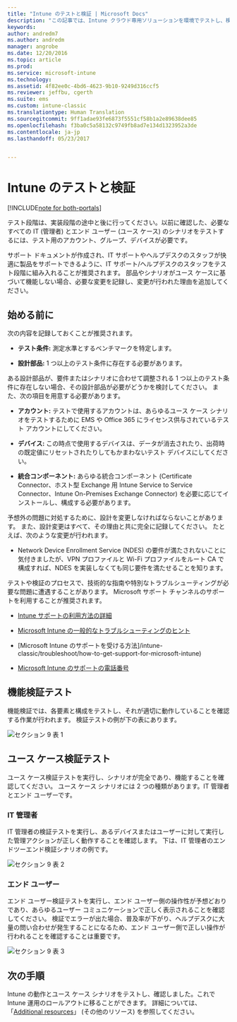 ```yaml
---
title: "Intune のテストと検証 | Microsoft Docs"
description: "この記事では、Intune クラウド専用ソリューションを環境でテストし、検証するときに考慮するべき事項について詳しく説明します。"
keywords: 
author: andredm7
ms.author: andredm
manager: angrobe
ms.date: 12/20/2016
ms.topic: article
ms.prod: 
ms.service: microsoft-intune
ms.technology: 
ms.assetid: 4f82ee0c-4bd6-4623-9b10-9249d316ccf5
ms.reviewer: jeffbu, cgerth
ms.suite: ems
ms.custom: intune-classic
ms.translationtype: Human Translation
ms.sourcegitcommit: 9ff1adae93fe6873f5551cf58b1a2e89638dee85
ms.openlocfilehash: f3ba0c5a58132c9749fb8ad7e134d1323952a3de
ms.contentlocale: ja-jp
ms.lasthandoff: 05/23/2017


---
```


# <a name="intune-testing-and-validation"></a>Intune のテストと検証

[!INCLUDE[note for both-portals](../includes/note-for-both-portals.md)]

テスト段階は、実装段階の途中と後に行ってください。以前に確認した、必要なすべての IT (管理者) とエンド ユーザー (ユース ケース) のシナリオをテストするには、テスト用のアカウント、グループ、デバイスが必要です。

サポート ドキュメントが作成され、IT サポートやヘルプデスクのスタッフが快適に製品をサポートできるように、IT サポート/ヘルプデスクのスタッフをテスト段階に組み入れることが推奨されます。 部品やシナリオがユース ケースに基づいて機能しない場合、必要な変更を記録し、変更が行われた理由を追加してください。

## <a name="before-you-begin"></a>始める前に

次の内容を記録しておくことが推奨されます。

-   **テスト条件:** 測定水準とするベンチマークを特定します。

-   **設計部品:** 1 つ以上のテスト条件に存在する必要があります。

ある設計部品が、要件またはシナリオに合わせて調整される 1 つ以上のテスト条件に存在しない場合、その設計部品が必要がどうかを検討してください。 また、次の項目を用意する必要があります。

-   **アカウント:** テストで使用するアカウントは、あらゆるユース ケース シナリオをテストするために EMS や Office 365 にライセンス供与されているテスト アカウントにしてください。

-   **デバイス:** この時点で使用するデバイスは、データが消去されたり、出荷時の既定値にリセットされたりしてもかまわないテスト デバイスにしてください。

-   **統合コンポーネント:** あらゆる統合コンポーネント (Certificate Connector、ホスト型 Exchange 用 Intune Service to Service Connector、Intune On-Premises Exchange Connector) を必要に応じてインストールし、構成する必要があります。

予想外の問題に対処するために、設計を変更しなければならないことがあります。 また、設計変更はすべて、その理由と共に完全に記録してください。 たとえば、次のような変更が行われます。

-   Network Device Enrollment Service (NDES) の要件が満たされないことに気付きましたが、VPN プロファイルと Wi-Fi プロファイルをルート CA で構成すれば、NDES を実装しなくても同じ要件を満たせることを知ります。

テストや検証のプロセスで、技術的な指南や特別なトラブルシューティングが必要な問題に遭遇することがあります。 Microsoft サポート チャンネルのサポートを利用することが推奨されます。

-   [Intune サポートの利用方法の詳細](/intune-classic/troubleshoot/how-to-get-support-for-microsoft-intune)

-   [Microsoft Intune の一般的なトラブルシューティングのヒント](/intune-classic/troubleshoot/general-troubleshooting-tips-for-microsoft-intune)

-   [Microsoft Intune のサポートを受ける方法]/intune-classic/troubleshoot/how-to-get-support-for-microsoft-intune)

-   [Microsoft Intune のサポートの電話番号](/intune-classic/troubleshoot/contact-assisted-phone-support-for-microsoft-intune)

## <a name="functional-validation-testing"></a>機能検証テスト

機能検証では、各要素と構成をテストし、それが適切に動作していることを確認する作業が行われます。 検証テストの例が下の表にあります。

![セクション 9 表 1](../media/section-9-image-1-table.PNG)

## <a name="use-case-validation-testing"></a>ユース ケース検証テスト

ユース ケース検証テストを実行し、シナリオが完全であり、機能することを確認してください。 ユース ケース シナリオには 2 つの種類があります。IT 管理者とエンド ユーザーです。

### <a name="it-admin"></a>IT 管理者

IT 管理者の検証テストを実行し、あるデバイスまたはユーザーに対して実行した管理アクションが正しく動作することを確認します。 下は、IT 管理者のエンドツーエンド検証シナリオの例です。

![セクション 9 表 2](../media/section-9-image-2-table.PNG)

### <a name="end-user"></a>エンド ユーザー

エンド ユーザー検証テストを実行し、エンド ユーザー側の操作性が予想どおりであり、あらゆるユーザー コミュニケーションで正しく表示されることを確認してください。 検証でエラーが出た場合、普及率が下がり、ヘルプデスクに大量の問い合わせが発生することになるため、エンド ユーザー側で正しい操作が行われることを確認することは重要です。

![セクション 9 表 3](../media/section-9-image-3-table.PNG)

## <a name="next-steps"></a>次の手順

Intune の動作とユース ケース シナリオをテストし、確認しました。これで Intune 運用のロールアウトに移ることができます。 詳細については、「[Additional resources](additional-resources.md)」 (その他のリソース) を参照してください。

